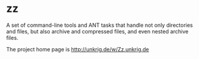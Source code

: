 # zz
A set of command-line tools and ANT tasks that handle not only directories and files, but also archive and compressed files, and even nested archive files.

The project home page is http://unkrig.de/w/Zz.unkrig.de
